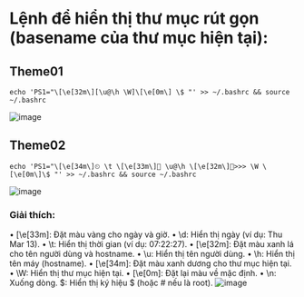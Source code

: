 # Lệnh để hiển thị thư mục rút gọn (basename của thư mục hiện tại):
## Theme01

```
echo 'PS1="\[\e[32m\][\u@\h \W]\[\e[0m\] \$ "' >> ~/.bashrc && source ~/.bashrc
```
![image](https://github.com/user-attachments/assets/7114b576-154d-4b84-b19b-28cf0a37031d)

## Theme02

```
echo 'PS1="\[\e[34m\]⏲ \t \[\e[33m\]👤 \u@\h \[\e[32m\]📁>>> \W \[\e[0m\]\$ "' >> ~/.bashrc && source ~/.bashrc
```
![image](https://github.com/user-attachments/assets/7ce72100-a106-4f2f-b39d-20b6f6622c6d)

### Giải thích:
• \[\e[33m\]: Đặt màu vàng cho ngày và giờ.
• \d: Hiển thị ngày (ví dụ: Thu Mar 13).
• \t: Hiển thị thời gian (ví dụ: 07:22:27).
• \[\e[32m\]: Đặt màu xanh lá cho tên người dùng và hostname.
• \u: Hiển thị tên người dùng.
• \h: Hiển thị tên máy (hostname).
• \[\e[34m\]: Đặt màu xanh dương cho thư mục hiện tại.
• \W: Hiển thị thư mục hiện tại.
• \[\e[0m\]: Đặt lại màu về mặc định.
• \n: Xuống dòng.
\$: Hiển thị ký hiệu $ (hoặc # nếu là root).
![image](https://github.com/user-attachments/assets/4b69283d-88c2-4844-9594-5958a7f5a3b9)

